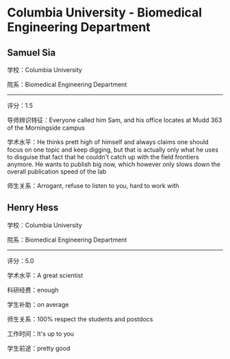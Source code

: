 # Columbia University - Biomedical Engineering Department

## Samuel Sia

学校：Columbia University

院系：Biomedical Engineering Department

* * *

评分：1.5

导师辨识特征：Everyone called him Sam, and his office locates at Mudd 363 of the Morningside campus

学术水平：He thinks prett high of himself and always claims one should focus on one topic and keep digging, but that is actually only what he uses to disguise that fact that he couldn\'t catch up with the field frontiers anymore. He wants to publish big now, which however only slows down the overall publication speed of the lab

师生关系：Arrogant, refuse to listen to you, hard to work with

## Henry Hess

学校：Columbia University

院系：Biomedical Engineering Department

* * *

评分：5.0

学术水平：A great scientist

科研经费：enough

学生补助：on average

师生关系：100% respect the students and postdocs

工作时间：It\'s up to you

学生前途：pretty good